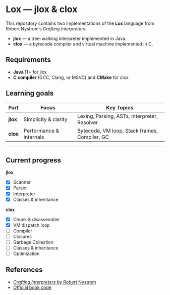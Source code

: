 # Lox — jlox & clox

This repository contains two implementations of the **Lox** language from Robert Nystrom’s *Crafting Interpreters*:

* **jlox** — a tree-walking interpreter implemented in Java.
* **clox** — a bytecode compiler and virtual machine implemented in C.

## Requirements

* **Java 11+** for jlox
* **C compiler** (GCC, Clang, or MSVC) and **CMake** for clox

## Learning goals

| Part     | Focus                   | Key Topics                                    |
| -------- | ----------------------- | --------------------------------------------- |
| **jlox** | Simplicity & clarity    | Lexing, Parsing, ASTs, Interpreter, Resolver  |
| **clox** | Performance & internals | Bytecode, VM loop, Stack frames, Compiler, GC |

---

## Current progress

**jlox**

* [x] Scanner
* [x] Parser
* [x] Interpreter
* [x] Classes & inheritance

**clox**

* [x] Chunk & disassembler
* [x] VM dispatch loop
* [ ] Compiler
* [ ] Closures
* [ ] Garbage Collextion
* [ ] Classes & inheritance
* [ ] Optimization

## References

* [*Crafting Interpreters* by Robert Nystrom](https://craftinginterpreters.com)
* [Official book code](https://github.com/munificent/craftinginterpreters)
